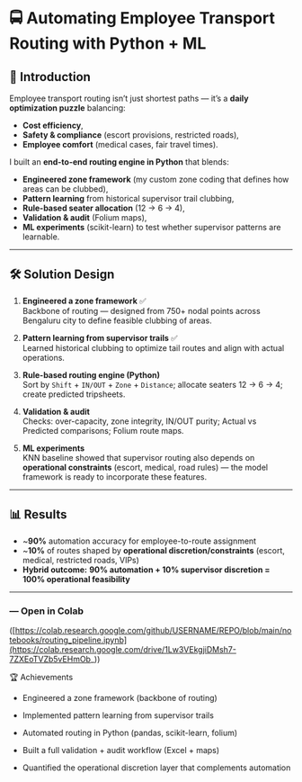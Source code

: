 # 🚍 Automating Employee Transport Routing with Python + ML

## 🌟 Introduction
Employee transport routing isn’t just shortest paths — it’s a **daily optimization puzzle** balancing:
- **Cost efficiency**, 
- **Safety & compliance** (escort provisions, restricted roads), 
- **Employee comfort** (medical cases, fair travel times).

I built an **end-to-end routing engine in Python** that blends:
- **Engineered zone framework** (my custom zone coding that defines how areas can be clubbed),
- **Pattern learning** from historical supervisor trail clubbing,
- **Rule-based seater allocation** (12 → 6 → 4),
- **Validation & audit** (Folium maps),
- **ML experiments** (scikit-learn) to test whether supervisor patterns are learnable.

---

## 🛠️ Solution Design

1. **Engineered a zone framework** ✅  
   Backbone of routing — designed from 750+ nodal points across Bengaluru city to define feasible clubbing of areas.

2. **Pattern learning from supervisor trails** ✅  
   Learned historical clubbing to optimize tail routes and align with actual operations.

3. **Rule-based routing engine (Python)**  
   Sort by `Shift` + `IN/OUT` + `Zone` + `Distance`; allocate seaters 12 → 6 → 4; create predicted tripsheets.

4. **Validation & audit**  
   Checks: over-capacity, zone integrity, IN/OUT purity; Actual vs Predicted comparisons; Folium route maps.

5. **ML experiments**  
   KNN baseline showed that supervisor routing also depends on **operational constraints** (escort, medical, road rules) — the model framework is ready to incorporate these features.

---

## 📊 Results

- ~**90%** automation accuracy for employee-to-route assignment  
- ~**10%** of routes shaped by **operational discretion/constraints** (escort, medical, restricted roads, VIPs)  
- **Hybrid outcome:** **90% automation + 10% supervisor discretion = 100% operational feasibility**

---


### — Open in Colab
([https://colab.research.google.com/github/USERNAME/REPO/blob/main/notebooks/routing_pipeline.ipynb](https://colab.research.google.com/drive/1Lw3VEkgjiDMsh7-7ZXEoTVZb5vEHmOb_))

🏆 Achievements

- Engineered a zone framework (backbone of routing)

- Implemented pattern learning from supervisor trails

- Automated routing in Python (pandas, scikit-learn, folium)

- Built a full validation + audit workflow (Excel + maps)

- Quantified the operational discretion layer that complements automation
